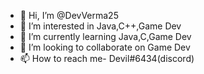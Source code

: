 - 👋 Hi, I’m @DevVerma25
- 👀 I’m interested in Java,C++,Game Dev
- 🌱 I’m currently learning Java,C,Game Dev
- 💞️ I’m looking to collaborate on Game Dev
- 📫 How to reach me- Devil#6434(discord)

<!---
DevVerma25/DevVerma25 is a ✨ special ✨ repository because its `README.md` (this file) appears on your GitHub profile.
You can click the Preview link to take a look at your changes.
--->
